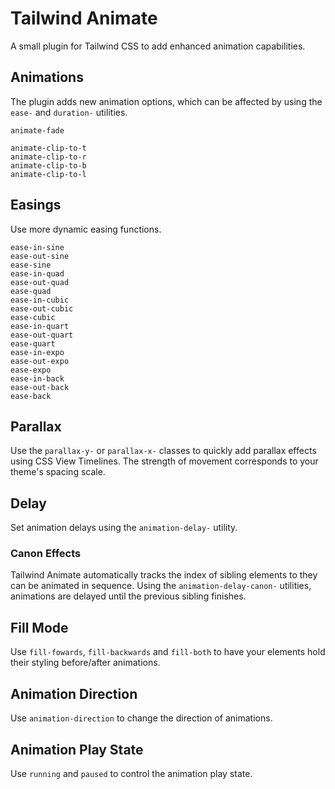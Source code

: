 # Tailwind Animate

A small plugin for Tailwind CSS to add enhanced animation capabilities.

## Animations

The plugin adds new animation options, which can be affected by using the `ease-` and `duration-` utilities.

```
animate-fade

animate-clip-to-t
animate-clip-to-r
animate-clip-to-b
animate-clip-to-l
```

## Easings

Use more dynamic easing functions.

```
ease-in-sine
ease-out-sine
ease-sine
ease-in-quad
ease-out-quad
ease-quad
ease-in-cubic
ease-out-cubic
ease-cubic
ease-in-quart
ease-out-quart
ease-quart
ease-in-expo
ease-out-expo
ease-expo
ease-in-back
ease-out-back
ease-back
```

## Parallax

Use the `parallax-y-` or `parallax-x-` classes to quickly add parallax effects using CSS View Timelines. The strength of movement corresponds to your theme's spacing scale.

## Delay

Set animation delays using the `animation-delay-` utility.

### Canon Effects

Tailwind Animate automatically tracks the index of sibling elements to they can be animated in sequence. Using the `animation-delay-canon-` utilities, animations are delayed until the previous sibling finishes.

## Fill Mode

Use `fill-fowards`, `fill-backwards` and `fill-both` to have your elements hold their styling before/after animations.

## Animation Direction

Use `animation-direction` to change the direction of animations.

## Animation Play State

Use `running` and `paused` to control the animation play state.
